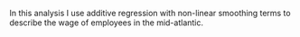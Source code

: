 In this analysis I use additive regression with non-linear smoothing terms to describe the wage of employees in the mid-atlantic. 